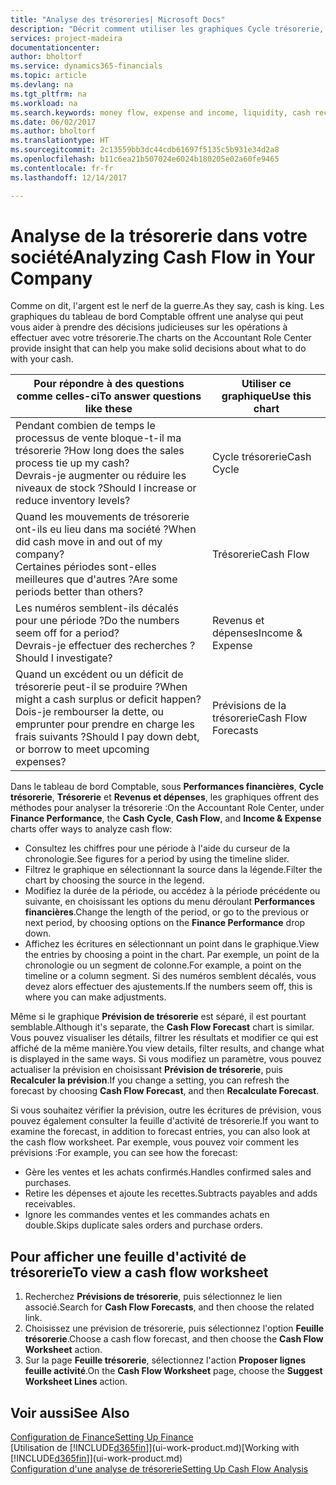 ```yaml
---
title: "Analyse des trésoreries| Microsoft Docs"
description: "Décrit comment utiliser les graphiques Cycle trésorerie, Revenus et dépenses, Trésorerie et Prévision de trésorerie pour analyser les flux de trésorerie passés et futurs, entrants et sortants de votre société."
services: project-madeira
documentationcenter: 
author: bholtorf
ms.service: dynamics365-financials
ms.topic: article
ms.devlang: na
ms.tgt_pltfrm: na
ms.workload: na
ms.search.keywords: money flow, expense and income, liquidity, cash receipts minus cash payments, Cartera
ms.date: 06/02/2017
ms.author: bholtorf
ms.translationtype: HT
ms.sourcegitcommit: 2c13559bb3dc44cdb61697f5135c5b931e34d2a8
ms.openlocfilehash: b11c6ea21b507024e6024b180205e02a60fe9465
ms.contentlocale: fr-fr
ms.lasthandoff: 12/14/2017

---
```

# <a name="analyzing-cash-flow-in-your-company"></a><span data-ttu-id="e84b7-103">Analyse de la trésorerie dans votre société</span><span class="sxs-lookup"><span data-stu-id="e84b7-103">Analyzing Cash Flow in Your Company</span></span>
<span data-ttu-id="e84b7-104">Comme on dit, l'argent est le nerf de la guerre.</span><span class="sxs-lookup"><span data-stu-id="e84b7-104">As they say, cash is king.</span></span> <span data-ttu-id="e84b7-105">Les graphiques du tableau de bord Comptable offrent une analyse qui peut vous aider à prendre des décisions judicieuses sur les opérations à effectuer avec votre trésorerie.</span><span class="sxs-lookup"><span data-stu-id="e84b7-105">The charts on the Accountant Role Center provide insight that can help you make solid decisions about what to do with your cash.</span></span>  

| <span data-ttu-id="e84b7-106">Pour répondre à des questions comme celles-ci</span><span class="sxs-lookup"><span data-stu-id="e84b7-106">To answer questions like these</span></span> | <span data-ttu-id="e84b7-107">Utiliser ce graphique</span><span class="sxs-lookup"><span data-stu-id="e84b7-107">Use this chart</span></span> |
| --- | --- |
| <span data-ttu-id="e84b7-108">Pendant combien de temps le processus de vente bloque-t-il ma trésorerie ?</span><span class="sxs-lookup"><span data-stu-id="e84b7-108">How long does the sales process tie up my cash?</span></span></br> <span data-ttu-id="e84b7-109">Devrais-je augmenter ou réduire les niveaux de stock ?</span><span class="sxs-lookup"><span data-stu-id="e84b7-109">Should I increase or reduce inventory levels?</span></span> |<span data-ttu-id="e84b7-110">Cycle trésorerie</span><span class="sxs-lookup"><span data-stu-id="e84b7-110">Cash Cycle</span></span> |
| <span data-ttu-id="e84b7-111">Quand les mouvements de trésorerie ont-ils eu lieu dans ma société ?</span><span class="sxs-lookup"><span data-stu-id="e84b7-111">When did cash move in and out of my company?</span></span></br> <span data-ttu-id="e84b7-112">Certaines périodes sont-elles meilleures que d'autres ?</span><span class="sxs-lookup"><span data-stu-id="e84b7-112">Are some periods better than others?</span></span> |<span data-ttu-id="e84b7-113">Trésorerie</span><span class="sxs-lookup"><span data-stu-id="e84b7-113">Cash Flow</span></span> |
| <span data-ttu-id="e84b7-114">Les numéros semblent-ils décalés pour une période ?</span><span class="sxs-lookup"><span data-stu-id="e84b7-114">Do the numbers seem off for a period?</span></span></br> <span data-ttu-id="e84b7-115">Devrais-je effectuer des recherches ?</span><span class="sxs-lookup"><span data-stu-id="e84b7-115">Should I investigate?</span></span> |<span data-ttu-id="e84b7-116">Revenus et dépenses</span><span class="sxs-lookup"><span data-stu-id="e84b7-116">Income & Expense</span></span> |
| <span data-ttu-id="e84b7-117">Quand un excédent ou un déficit de trésorerie peut-il se produire ?</span><span class="sxs-lookup"><span data-stu-id="e84b7-117">When might a cash surplus or deficit happen?</span></span></br> <span data-ttu-id="e84b7-118">Dois-je rembourser la dette, ou emprunter pour prendre en charge les frais suivants ?</span><span class="sxs-lookup"><span data-stu-id="e84b7-118">Should I pay down debt, or borrow to meet upcoming expenses?</span></span> |<span data-ttu-id="e84b7-119">Prévisions de la trésorerie</span><span class="sxs-lookup"><span data-stu-id="e84b7-119">Cash Flow Forecasts</span></span> |

<span data-ttu-id="e84b7-120">Dans le tableau de bord Comptable, sous **Performances financières**, **Cycle trésorerie**, **Trésorerie** et **Revenus et dépenses**, les graphiques offrent des méthodes pour analyser la trésorerie :</span><span class="sxs-lookup"><span data-stu-id="e84b7-120">On the Accountant Role Center, under **Finance Performance**, the **Cash Cycle**, **Cash Flow**, and **Income & Expense** charts offer ways to analyze cash flow:</span></span>  

* <span data-ttu-id="e84b7-121">Consultez les chiffres pour une période à l'aide du curseur de la chronologie.</span><span class="sxs-lookup"><span data-stu-id="e84b7-121">See figures for a period by using the timeline slider.</span></span>  
* <span data-ttu-id="e84b7-122">Filtrez le graphique en sélectionnant la source dans la légende.</span><span class="sxs-lookup"><span data-stu-id="e84b7-122">Filter the chart by choosing the source in the legend.</span></span>  
* <span data-ttu-id="e84b7-123">Modifiez la durée de la période, ou accédez à la période précédente ou suivante, en choisissant les options du menu déroulant **Performances financières**.</span><span class="sxs-lookup"><span data-stu-id="e84b7-123">Change the length of the period, or go to the previous or next period, by choosing options on the **Finance Performance** drop down.</span></span>  
* <span data-ttu-id="e84b7-124">Affichez les écritures en sélectionnant un point dans le graphique.</span><span class="sxs-lookup"><span data-stu-id="e84b7-124">View the entries by choosing a point in the chart.</span></span> <span data-ttu-id="e84b7-125">Par exemple, un point de la chronologie ou un segment de colonne.</span><span class="sxs-lookup"><span data-stu-id="e84b7-125">For example, a point on the timeline or a column segment.</span></span> <span data-ttu-id="e84b7-126">Si des numéros semblent décalés, vous devez alors effectuer des ajustements.</span><span class="sxs-lookup"><span data-stu-id="e84b7-126">If the numbers seem off, this is where you can make adjustments.</span></span>  

<span data-ttu-id="e84b7-127">Même si le graphique **Prévision de trésorerie** est séparé, il est pourtant semblable.</span><span class="sxs-lookup"><span data-stu-id="e84b7-127">Although it's separate, the **Cash Flow Forecast** chart is similar.</span></span> <span data-ttu-id="e84b7-128">Vous pouvez visualiser les détails, filtrer les résultats et modifier ce qui est affiché de la même manière.</span><span class="sxs-lookup"><span data-stu-id="e84b7-128">You view details, filter results, and change what is displayed in the same ways.</span></span> <span data-ttu-id="e84b7-129">Si vous modifiez un paramètre, vous pouvez actualiser la prévision en choisissant **Prévision de trésorerie**, puis **Recalculer la prévision**.</span><span class="sxs-lookup"><span data-stu-id="e84b7-129">If you change a setting, you can refresh the forecast by choosing **Cash Flow Forecast**, and then **Recalculate Forecast**.</span></span>

<span data-ttu-id="e84b7-130">Si vous souhaitez vérifier la prévision, outre les écritures de prévision, vous pouvez également consulter la feuille d'activité de trésorerie.</span><span class="sxs-lookup"><span data-stu-id="e84b7-130">If you want to examine the forecast, in addition to forecast entries, you can also look at the cash flow worksheet.</span></span> <span data-ttu-id="e84b7-131">Par exemple, vous pouvez voir comment les prévisions :</span><span class="sxs-lookup"><span data-stu-id="e84b7-131">For example, you can see how the forecast:</span></span>

* <span data-ttu-id="e84b7-132">Gère les ventes et les achats confirmés.</span><span class="sxs-lookup"><span data-stu-id="e84b7-132">Handles confirmed sales and purchases.</span></span>  
* <span data-ttu-id="e84b7-133">Retire les dépenses et ajoute les recettes.</span><span class="sxs-lookup"><span data-stu-id="e84b7-133">Subtracts payables and adds receivables.</span></span>  
* <span data-ttu-id="e84b7-134">Ignore les commandes ventes et les commandes achats en double.</span><span class="sxs-lookup"><span data-stu-id="e84b7-134">Skips duplicate sales orders and purchase orders.</span></span>  

## <a name="to-view-a-cash-flow-worksheet"></a><span data-ttu-id="e84b7-135">Pour afficher une feuille d'activité de trésorerie</span><span class="sxs-lookup"><span data-stu-id="e84b7-135">To view a cash flow worksheet</span></span>
1. <span data-ttu-id="e84b7-136">Recherchez **Prévisions de trésorerie**, puis sélectionnez le lien associé.</span><span class="sxs-lookup"><span data-stu-id="e84b7-136">Search for **Cash Flow Forecasts**, and then choose the related link.</span></span>  
2. <span data-ttu-id="e84b7-137">Choisissez une prévision de trésorerie, puis sélectionnez l'option **Feuille trésorerie**.</span><span class="sxs-lookup"><span data-stu-id="e84b7-137">Choose a cash flow forecast, and then choose the **Cash Flow Worksheet** action.</span></span>  
3. <span data-ttu-id="e84b7-138">Sur la page **Feuille trésorerie**, sélectionnez l'action **Proposer lignes feuille activité**.</span><span class="sxs-lookup"><span data-stu-id="e84b7-138">On the **Cash Flow Worksheet** page, choose the **Suggest Worksheet Lines** action.</span></span>  

## <a name="see-also"></a><span data-ttu-id="e84b7-139">Voir aussi</span><span class="sxs-lookup"><span data-stu-id="e84b7-139">See Also</span></span>
[<span data-ttu-id="e84b7-140">Configuration de Finance</span><span class="sxs-lookup"><span data-stu-id="e84b7-140">Setting Up Finance</span></span>](finance-setup-finance.md)  
<span data-ttu-id="e84b7-141">[Utilisation de [!INCLUDE[d365fin](includes/d365fin_md.md)]](ui-work-product.md)</span><span class="sxs-lookup"><span data-stu-id="e84b7-141">[Working with [!INCLUDE[d365fin](includes/d365fin_md.md)]](ui-work-product.md)</span></span>  
[<span data-ttu-id="e84b7-142">Configuration d'une analyse de trésorerie</span><span class="sxs-lookup"><span data-stu-id="e84b7-142">Setting Up Cash Flow Analysis</span></span>](finance-setup-cash-flow-analyses.md)  

